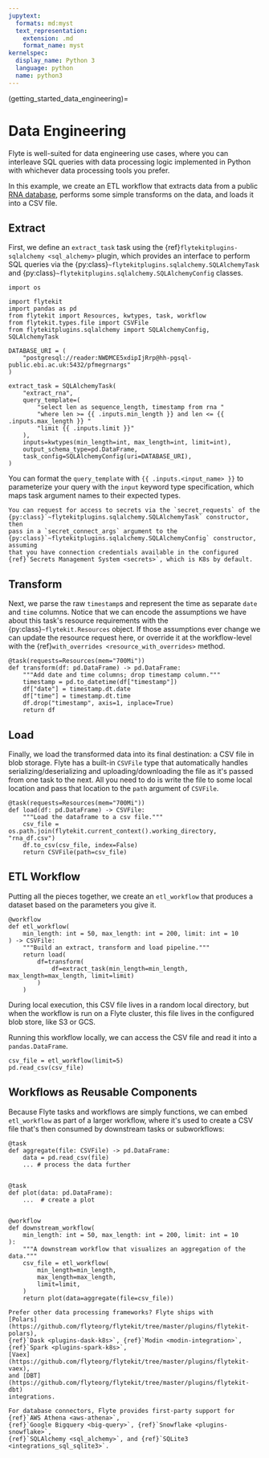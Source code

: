 ```yaml
---
jupytext:
  formats: md:myst
  text_representation:
    extension: .md
    format_name: myst
kernelspec:
  display_name: Python 3
  language: python
  name: python3
---
```


(getting_started_data_engineering)=

# Data Engineering

Flyte is well-suited for data engineering use cases, where you can interleave
SQL queries with data processing logic implemented in Python with whichever
data processing tools you prefer.

In this example, we create an ETL workflow that extracts data from a public
[RNA database](https://rnacentral.org/help/public-database), performs some simple
transforms on the data, and loads it into a CSV file.

## Extract

First, we define an `extract_task` task using the
{ref}`flytekitplugins-sqlalchemy <sql_alchemy>` plugin, which provides an
interface to perform SQL queries via the
{py:class}`~flytekitplugins.sqlalchemy.SQLAlchemyTask`
and {py:class}`~flytekitplugins.sqlalchemy.SQLAlchemyConfig` classes.

```{code-cell} ipython3
import os

import flytekit
import pandas as pd
from flytekit import Resources, kwtypes, task, workflow
from flytekit.types.file import CSVFile
from flytekitplugins.sqlalchemy import SQLAlchemyConfig, SQLAlchemyTask

DATABASE_URI = (
    "postgresql://reader:NWDMCE5xdipIjRrp@hh-pgsql-public.ebi.ac.uk:5432/pfmegrnargs"
)

extract_task = SQLAlchemyTask(
    "extract_rna",
    query_template=(
        "select len as sequence_length, timestamp from rna "
        "where len >= {{ .inputs.min_length }} and len <= {{ .inputs.max_length }} "
        "limit {{ .inputs.limit }}"
    ),
    inputs=kwtypes(min_length=int, max_length=int, limit=int),
    output_schema_type=pd.DataFrame,
    task_config=SQLAlchemyConfig(uri=DATABASE_URI),
)
```

You can format the `query_template` with `{{ .inputs.<input_name> }}` to
parameterize your query with the `input` keyword type specification, which
maps task argument names to their expected types.

```{important}
You can request for access to secrets via the `secret_requests` of the
{py:class}`~flytekitplugins.sqlalchemy.SQLAlchemyTask` constructor, then
pass in a `secret_connect_args` argument to the
{py:class}`~flytekitplugins.sqlalchemy.SQLAlchemyConfig` constructor, assuming
that you have connection credentials available in the configured
{ref}`Secrets Management System <secrets>`, which is K8s by default.
```

## Transform

Next, we parse the raw `timestamp`s and represent the time as separate `date`
and `time` columns. Notice that we can encode the assumptions we have about this
task's resource requirements with the {py:class}`~flytekit.Resources` object.
If those assumptions ever change we can update the resource request here, or
override it at the workflow-level with the {ref}`with_overrides <resource_with_overrides>` method.


```{code-cell} ipython3
@task(requests=Resources(mem="700Mi"))
def transform(df: pd.DataFrame) -> pd.DataFrame:
    """Add date and time columns; drop timestamp column."""
    timestamp = pd.to_datetime(df["timestamp"])
    df["date"] = timestamp.dt.date
    df["time"] = timestamp.dt.time
    df.drop("timestamp", axis=1, inplace=True)
    return df
```

## Load

Finally, we load the transformed data into its final destination: a CSV file in
blob storage. Flyte has a built-in `CSVFile` type that automatically handles
serializing/deserializing and uploading/downloading the file as it's passed from
one task to the next. All you need to do is write the file to some local location
and pass that location to the `path` argument of `CSVFile`.

```{code-cell} ipython3
@task(requests=Resources(mem="700Mi"))
def load(df: pd.DataFrame) -> CSVFile:
    """Load the dataframe to a csv file."""
    csv_file = os.path.join(flytekit.current_context().working_directory, "rna_df.csv")
    df.to_csv(csv_file, index=False)
    return CSVFile(path=csv_file)
```

## ETL Workflow

Putting all the pieces together, we create an `etl_workflow` that produces a
dataset based on the parameters you give it.


```{code-cell} ipython3
@workflow
def etl_workflow(
    min_length: int = 50, max_length: int = 200, limit: int = 10
) -> CSVFile:
    """Build an extract, transform and load pipeline."""
    return load(
        df=transform(
            df=extract_task(min_length=min_length, max_length=max_length, limit=limit)
        )
    )
```

During local execution, this CSV file lives in a random local
directory, but when the workflow is run on a Flyte cluster, this file lives in
the configured blob store, like S3 or GCS.

Running this workflow locally, we can access the CSV file and read it into
a `pandas.DataFrame`.

```{code-cell} ipython3
csv_file = etl_workflow(limit=5)
pd.read_csv(csv_file)
```

## Workflows as Reusable Components

Because Flyte tasks and workflows are simply functions, we can embed
`etl_workflow` as part of a larger workflow, where it's used to create a
CSV file that's then consumed by downstream tasks or subworkflows:

```{code-cell} ipython3
@task
def aggregate(file: CSVFile) -> pd.DataFrame:
    data = pd.read_csv(file)
    ... # process the data further 


@task
def plot(data: pd.DataFrame):
    ...  # create a plot


@workflow
def downstream_workflow(
    min_length: int = 50, max_length: int = 200, limit: int = 10
):
    """A downstream workflow that visualizes an aggregation of the data."""
    csv_file = etl_workflow(
        min_length=min_length,
        max_length=max_length,
        limit=limit,
    )
    return plot(data=aggregate(file=csv_file))
```

```{important}
Prefer other data processing frameworks? Flyte ships with
[Polars](https://github.com/flyteorg/flytekit/tree/master/plugins/flytekit-polars),
{ref}`Dask <plugins-dask-k8s>`, {ref}`Modin <modin-integration>`, {ref}`Spark <plugins-spark-k8s>`,
[Vaex](https://github.com/flyteorg/flytekit/tree/master/plugins/flytekit-vaex),
and [DBT](https://github.com/flyteorg/flytekit/tree/master/plugins/flytekit-dbt)
integrations.

For database connectors, Flyte provides first-party support for {ref}`AWS Athena <aws-athena>`,
{ref}`Google Bigquery <big-query>`, {ref}`Snowflake <plugins-snowflake>`,
{ref}`SQLAlchemy <sql_alchemy>`, and {ref}`SQLite3 <integrations_sql_sqlite3>`.
```
